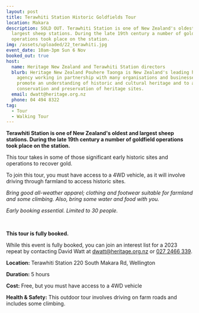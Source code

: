 ```yaml
---
layout: post
title: Terawhiti Station Historic Goldfields Tour
location: Makara
description: SOLD OUT. Terawhiti Station is one of New Zealand's oldest and
  largest sheep stations. During the late 19th century a number of goldfield
  operations took place on the station.
img: /assets/uploaded/22_terawhiti.jpg
event_date: 10am-3pm Sun 6 Nov
booked_out: true
host:
  name: Heritage New Zealand and Terawhiti Station directors
  blurb: Heritage New Zealand Pouhere Taonga is New Zealand's leading heritage
    agency working in partnership with many organisations and businesses to
    promote an understanding of historic and cultural heritage and to assist
    conservation and preservation of heritage sites.
  email: dwatt@heritage.org.nz
  phone: 04 494 8322
tag:
  - Tour
  - Walking Tour
---
```

**Terawhiti Station is one of New Zealand's oldest and largest sheep stations. During the late 19th century a number of goldfield operations took place on the station.**

This tour takes in some of those significant early historic sites and operations to recover gold.

To join this tour, you must have access to a 4WD vehicle, as it will involve driving through farmland to access historic sites.

*Bring good all-weather apparel; clothing and footwear suitable for farmland and some climbing. Also, bring some water and food with you.*

*Early booking essential. Limited to 30 people.*

<br>

**This tour is fully booked.**

While this event is fully booked, you can join an interest list for a 2023 repeat by contacting David Watt at [dwatt@heritage.org.nz](mailto:dwatt@heritage.org.nz) or [027 2466 339](tel:+64272466339).

**Location:** Terawhiti Station 220 South Makara Rd, Wellington

**Duration:** 5 hours

**Cost:** Free, but you must have access to a 4WD vehicle

**Health & Safety:** This outdoor tour involves driving on farm roads and includes some climbing.